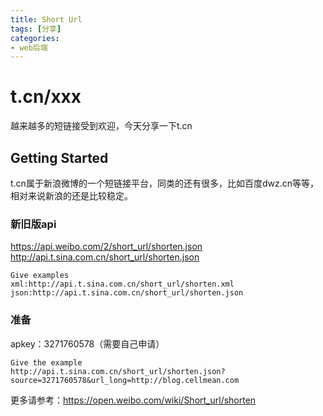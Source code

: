 ```yaml
---
title: Short Url
tags: [分享]
categories: 
- web后端
---
```


# t.cn/xxx

越来越多的短链接受到欢迎，今天分享一下t.cn

## Getting Started

t.cn属于新浪微博的一个短链接平台，同类的还有很多，比如百度dwz.cn等等，相对来说新浪的还是比较稳定。

### 新旧版api

https://api.weibo.com/2/short_url/shorten.json <br/>
http://api.t.sina.com.cn/short_url/shorten.json

```
Give examples
xml:http://api.t.sina.com.cn/short_url/shorten.xml
json:http://api.t.sina.com.cn/short_url/shorten.json
```

### 准备

apkey：3271760578（需要自己申请）


```
Give the example
http://api.t.sina.com.cn/short_url/shorten.json?source=3271760578&url_long=http://blog.cellmean.com
```

更多请参考：https://open.weibo.com/wiki/Short_url/shorten


